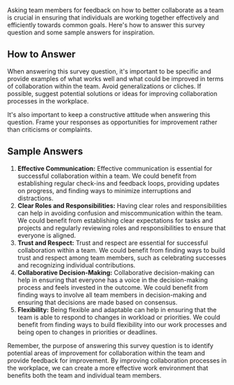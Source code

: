 

Asking team members for feedback on how to better collaborate as a team is crucial in ensuring that individuals are working together effectively and efficiently towards common goals. Here's how to answer this survey question and some sample answers for inspiration.

How to Answer
-------------

When answering this survey question, it's important to be specific and provide examples of what works well and what could be improved in terms of collaboration within the team. Avoid generalizations or cliches. If possible, suggest potential solutions or ideas for improving collaboration processes in the workplace.

It's also important to keep a constructive attitude when answering this question. Frame your responses as opportunities for improvement rather than criticisms or complaints.

Sample Answers
--------------

1. **Effective Communication:** Effective communication is essential for successful collaboration within a team. We could benefit from establishing regular check-ins and feedback loops, providing updates on progress, and finding ways to minimize interruptions and distractions.
2. **Clear Roles and Responsibilities:** Having clear roles and responsibilities can help in avoiding confusion and miscommunication within the team. We could benefit from establishing clear expectations for tasks and projects and regularly reviewing roles and responsibilities to ensure that everyone is aligned.
3. **Trust and Respect:** Trust and respect are essential for successful collaboration within a team. We could benefit from finding ways to build trust and respect among team members, such as celebrating successes and recognizing individual contributions.
4. **Collaborative Decision-Making:** Collaborative decision-making can help in ensuring that everyone has a voice in the decision-making process and feels invested in the outcome. We could benefit from finding ways to involve all team members in decision-making and ensuring that decisions are made based on consensus.
5. **Flexibility:** Being flexible and adaptable can help in ensuring that the team is able to respond to changes in workload or priorities. We could benefit from finding ways to build flexibility into our work processes and being open to changes in priorities or deadlines.

Remember, the purpose of answering this survey question is to identify potential areas of improvement for collaboration within the team and provide feedback for improvement. By improving collaboration processes in the workplace, we can create a more effective work environment that benefits both the team and individual team members.
